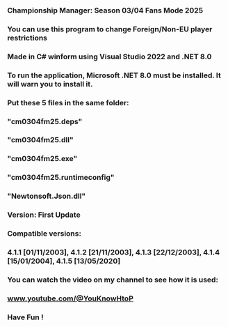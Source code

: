 ### 
### Championship Manager: Season 03/04 Fans Mode 2025
###
### You can use this program to change Foreign/Non-EU player restrictions
###
### Made in C# winform using Visual Studio 2022 and .NET 8.0
### To run the application, Microsoft .NET 8.0 must be installed. It will warn you to install it.
###
### Put these 5 files in the same folder: 
### 
### "cm0304fm25.deps"
### "cm0304fm25.dll"
### "cm0304fm25.exe"
### "cm0304fm25.runtimeconfig"
### "Newtonsoft.Json.dll"
###
### Version: First Update
###
### Compatible versions:
### 4.1.1 [01/11/2003],  4.1.2 [21/11/2003], 4.1.3 [22/12/2003], 4.1.4 [15/01/2004], 4.1.5 [13/05/2020]
###
### You can watch the video on my channel to see how it is used:
### www.youtube.com/@YouKnowHtoP
###
### Have Fun !
